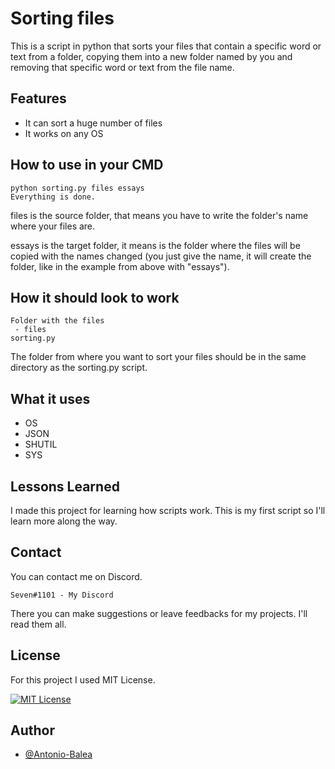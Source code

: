 
# Sorting files

This is a script in python that sorts your files that contain a specific word or text from a folder, copying them into a new folder named by you and removing that specific word or text from the file name. 


## Features

- It can sort a huge number of files
- It works on any OS


## How to use in your CMD

```
python sorting.py files essays   
Everything is done.
```

files is the source folder, that means you have to write the folder's name where your files are.

essays is the target folder, it means is the folder where the files will be copied with the names changed (you just give the name, it will create the folder, like in the example from above with "essays").


## How it should look to work


```
Folder with the files
 - files
sorting.py
```
The folder from where you want to sort your files should be in the same directory as the sorting.py script.

## What it uses
- OS
- JSON
- SHUTIL
- SYS


## Lessons Learned

I made this project for learning how scripts work. This is my first script so I'll learn more along the way.
## Contact

You can contact me on Discord. 
```
Seven#1101 - My Discord
```
There you can make suggestions or leave feedbacks for my projects. I'll read them all.

## License

For this project I used MIT License.

[![MIT License](https://img.shields.io/badge/License-MIT-green.svg)](https://choosealicense.com/licenses/mit/)



## Author

- [@Antonio-Balea](https://github.com/Antonio-Balea)

